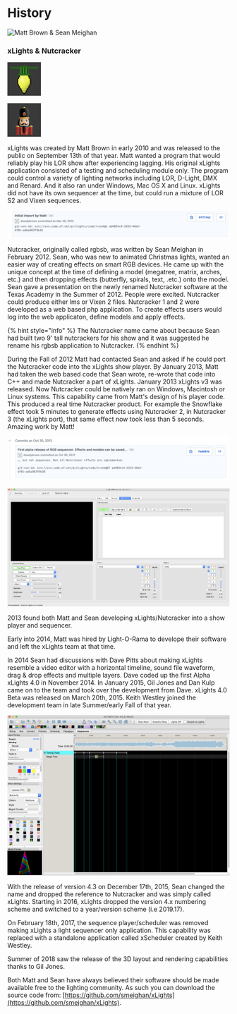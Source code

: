# History

![Matt Brown &amp; Sean Meighan](https://lh6.googleusercontent.com/_EEJr1Cgp4lyua4aNeMDWc1sHPiBugD_cDszKjy6U0kGlq0WKrIohKtzflGEQAVsT3xCjZpAxt1Ui5DRo8WKn7LVNsCPzeR667-r9FivIVa_-u8qylAppS7h0vkjdQB3dFI6ybB3_F9v)

### xLights & Nutcracker

![](../../.gitbook/assets/image%20%2873%29.png)

![](../../.gitbook/assets/image%20%28680%29.png)

xLights was created by Matt Brown in early 2010 and was released to the public on September 13th of that year.  Matt wanted a program that would reliably play his LOR show after experiencing lagging. His original xLights application consisted of a testing and scheduling module only.  The program could control a variety of lighting networks including LOR, D-Light, DMX and Renard.  And it also ran under Windows, Mac OS X and Linux.  xLights did not have its own sequencer at the time, but could run a mixture of LOR S2 and Vixen sequences.

![First committed code for xLights](../../.gitbook/assets/screen-shot-2019-02-25-at-7.53.35-pm.png)

Nutcracker, originally called rgbsb, was written by Sean Meighan in February 2012.  Sean, who was new to animated Christmas lights, wanted an easier way of creating effects on smart RGB devices.  He came up with the unique concept at the time of defining a model \(megatree, matrix, arches, etc.\) and then dropping effects \(butterfly, spirals, text, .etc.\) onto the model.  Sean gave a presentation on the newly renamed Nutcracker software at the Texas Academy in the Summer of 2012.  People were excited.  Nutcracker could produce either lms or Vixen 2 files.  Nutcracker 1 and 2 were developed as a web based php application.  To create effects users would log into the web applicaton, define models and apply effects.

{% hint style="info" %}
The Nutcracker name came about because Sean had built two 9' tall nutcrackers for his show and it was suggested he rename his rgbsb application to Nutcracker.
{% endhint %}

During the Fall of 2012 Matt had contacted Sean and asked if he could port the Nutcracker code into the xLights show player.  By January 2013, Matt had taken the web based code that Sean wrote, re-wrote that code into C++ and made Nutcracker a part of xLights. January 2013 xLights v3 was released.  Now Nutcracker could be natively ran on Windows, Macintosh or Linux systems.  This capability came from Matt's design of his player code.  This produced a real time Nutcracker product. For example the Snowflake effect took 5 minutes to generate effects using Nutcracker 2, in Nutcracker 3 \(the xLights port\), that same effect now took less than 5 seconds.  Amazing work by Matt!

![xLights 3.0 release](../../.gitbook/assets/screen-shot-2019-02-25-at-7.55.14-pm.png)

![xLights/Nutcracker 3 GUI](../../.gitbook/assets/image%20%28633%29.png)

2013 found both Matt and Sean developing xLights/Nutcracker into a show player and sequencer.

Early into 2014, Matt was hired by Light-O-Rama to develope their software and left the xLights team at that time.

In 2014 Sean had discussions with Dave Pitts about making xLights resemble a video editor with a horizontal timeline, sound file waveform, drag & drop effects and multiple layers.  Dave coded up the first Alpha xLights 4.0 in November 2014.  In January 2015, Gil Jones and Dan Kulp came on to the team and took over the development from Dave.  xLights 4.0 Beta was released on March 20th, 2015.  Keith Westley joined the development team in late Summer/early Fall of that year.

![xLights/Nutcracker 4.0 GUI](../../.gitbook/assets/image%20%28666%29.png)

With the release of version 4.3 on December 17th, 2015, Sean changed the name and dropped the reference to Nutcracker and was simply called xLights.  Starting in 2016, xLights dropped the version 4.x numbering scheme and switched to a year/version scheme \(i.e 2019.17\).

On February 18th, 2017, the sequence player/scheduler was removed making xLights a light sequencer only application.  This capability was replaced with a standalone application called xScheduler created by Keith Westley.

Summer of 2018 saw the release of the 3D layout and rendering capabilities thanks to Gil Jones.

Both Matt and Sean have always believed their software should be made available free to the lighting community. As such you can download the source code from: [https://github.com/smeighan/xLights](https://github.com/smeighan/xLights).

